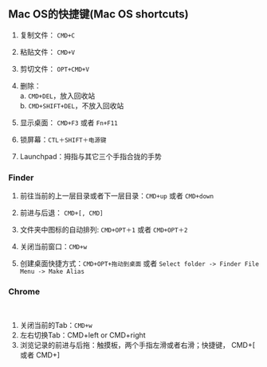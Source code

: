 ## Mac OS的快捷键(Mac OS shortcuts)

1. 复制文件： `CMD+C`

2. 粘贴文件： `CMD+V`

3. 剪切文件： `OPT+CMD+V`

4. 删除：  
    a. `CMD+DEL`，放入回收站  
    b. `CMD+SHIFT+DEL`，不放入回收站  
    
5. 显示桌面： `CMD+F3` 或者 `Fn+F11`

6. 锁屏幕：`CTL＋SHIFT＋电源键`

7. Launchpad：拇指与其它三个手指合拢的手势




### Finder

1. 前往当前的上一层目录或者下一层目录：`CMD+up` 或者 `CMD+down`

2. 前进与后退： `CMD+[, CMD]`
    
3. 文件夹中图标的自动排列: `CMD+OPT＋1` 或者 `CMD+OPT＋2`
    
4. 关闭当前窗口：`CMD+w`
    
5. 创建桌面快捷方式：`CMD+OPT+拖动到桌面` 或者 `Select folder -> Finder File Menu -> Make Alias`

### Chrome
    
1. 关闭当前的Tab：`CMD+w`
    
2. 左右切换Tab：CMD+left or CMD+right
    
3. 浏览记录的前进与后拖：触摸板，两个手指左滑或者右滑；快捷键， CMD+[ 或者 CMD+]
